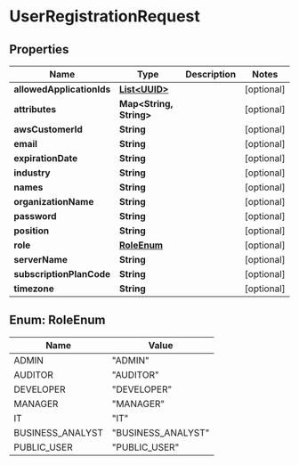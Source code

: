 
# UserRegistrationRequest

## Properties
Name | Type | Description | Notes
------------ | ------------- | ------------- | -------------
**allowedApplicationIds** | [**List&lt;UUID&gt;**](UUID.md) |  |  [optional]
**attributes** | **Map&lt;String, String&gt;** |  |  [optional]
**awsCustomerId** | **String** |  |  [optional]
**email** | **String** |  |  [optional]
**expirationDate** | **String** |  |  [optional]
**industry** | **String** |  |  [optional]
**names** | **String** |  |  [optional]
**organizationName** | **String** |  |  [optional]
**password** | **String** |  |  [optional]
**position** | **String** |  |  [optional]
**role** | [**RoleEnum**](#RoleEnum) |  |  [optional]
**serverName** | **String** |  |  [optional]
**subscriptionPlanCode** | **String** |  |  [optional]
**timezone** | **String** |  |  [optional]


<a name="RoleEnum"></a>
## Enum: RoleEnum
Name | Value
---- | -----
ADMIN | &quot;ADMIN&quot;
AUDITOR | &quot;AUDITOR&quot;
DEVELOPER | &quot;DEVELOPER&quot;
MANAGER | &quot;MANAGER&quot;
IT | &quot;IT&quot;
BUSINESS_ANALYST | &quot;BUSINESS_ANALYST&quot;
PUBLIC_USER | &quot;PUBLIC_USER&quot;



